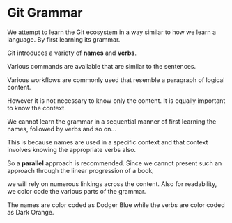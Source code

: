 # Git Grammar

We attempt to learn the Git ecosystem in a way similar to how we learn a language. By first learning its grammar.

Git introduces a variety of **names** and **verbs**.

Various commands are available that are similar to the sentences.

Various workflows are commonly used that resemble a paragraph of logical content.

However it is not necessary to know only the content. It is equally important to know the context.

We cannot learn the grammar in a sequential manner of first learning the names, followed by verbs and so on...

This is because names are used in a specific context and that context involves knowing the appropriate verbs also.

So a **parallel** approach is recommended. Since we cannot present such an approach through the linear progression of a book,

we will rely on numerous linkings across the content. Also for readability, we color code the various parts of the grammar.

The names are color coded as Dodger Blue while the verbs are color coded as Dark Orange.
